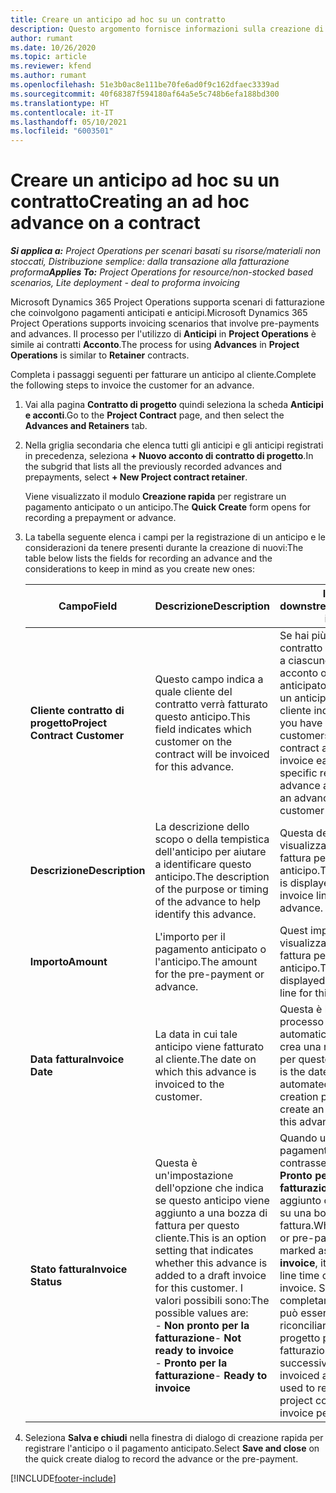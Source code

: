 ```yaml
---
title: Creare un anticipo ad hoc su un contratto
description: Questo argomento fornisce informazioni sulla creazione di un anticipo su un contratto secondo necessità.
author: rumant
ms.date: 10/26/2020
ms.topic: article
ms.reviewer: kfend
ms.author: rumant
ms.openlocfilehash: 51e3b0ac8e111be70fe6ad0f9c162dfaec3339ad
ms.sourcegitcommit: 40f68387f594180af64a5e5c748b6efa188bd300
ms.translationtype: HT
ms.contentlocale: it-IT
ms.lasthandoff: 05/10/2021
ms.locfileid: "6003501"
---
```

# <a name="creating-an-ad-hoc-advance-on-a-contract"></a><span data-ttu-id="1677f-103">Creare un anticipo ad hoc su un contratto</span><span class="sxs-lookup"><span data-stu-id="1677f-103">Creating an ad hoc advance on a contract</span></span>

<span data-ttu-id="1677f-104">_**Si applica a:** Project Operations per scenari basati su risorse/materiali non stoccati, Distribuzione semplice: dalla transazione alla fatturazione proforma_</span><span class="sxs-lookup"><span data-stu-id="1677f-104">_**Applies To:** Project Operations for resource/non-stocked based scenarios, Lite deployment - deal to proforma invoicing_</span></span>

<span data-ttu-id="1677f-105">Microsoft Dynamics 365 Project Operations supporta scenari di fatturazione che coinvolgono pagamenti anticipati e anticipi.</span><span class="sxs-lookup"><span data-stu-id="1677f-105">Microsoft Dynamics 365 Project Operations supports invoicing scenarios that involve pre-payments and advances.</span></span> <span data-ttu-id="1677f-106">Il processo per l'utilizzo di **Anticipi** in **Project Operations** è simile ai contratti **Acconto**.</span><span class="sxs-lookup"><span data-stu-id="1677f-106">The process for using **Advances** in **Project Operations** is similar to **Retainer** contracts.</span></span> 

<span data-ttu-id="1677f-107">Completa i passaggi seguenti per fatturare un anticipo al cliente.</span><span class="sxs-lookup"><span data-stu-id="1677f-107">Complete the following steps to invoice the customer for an advance.</span></span>

1. <span data-ttu-id="1677f-108">Vai alla pagina **Contratto di progetto** quindi seleziona la scheda **Anticipi e acconti**.</span><span class="sxs-lookup"><span data-stu-id="1677f-108">Go to the **Project Contract** page, and then select the **Advances and Retainers** tab.</span></span>
2. <span data-ttu-id="1677f-109">Nella griglia secondaria che elenca tutti gli anticipi e gli anticipi registrati in precedenza, seleziona **+ Nuovo acconto di contratto di progetto**.</span><span class="sxs-lookup"><span data-stu-id="1677f-109">In the subgrid that lists all the previously recorded advances and prepayments, select **+ New Project contract retainer**.</span></span> 

    <span data-ttu-id="1677f-110">Viene visualizzato il modulo **Creazione rapida** per registrare un pagamento anticipato o un anticipo.</span><span class="sxs-lookup"><span data-stu-id="1677f-110">The **Quick Create** form opens for recording a prepayment or advance.</span></span>
    
3. <span data-ttu-id="1677f-111">La tabella seguente elenca i campi per la registrazione di un anticipo e le considerazioni da tenere presenti durante la creazione di nuovi:</span><span class="sxs-lookup"><span data-stu-id="1677f-111">The table below lists the fields for recording an advance and the considerations to keep in mind as you create new ones:</span></span>

    | <span data-ttu-id="1677f-112">Campo</span><span class="sxs-lookup"><span data-stu-id="1677f-112">Field</span></span> | <span data-ttu-id="1677f-113">Descrizione</span><span class="sxs-lookup"><span data-stu-id="1677f-113">Description</span></span> | <span data-ttu-id="1677f-114">Impatto downstream</span><span class="sxs-lookup"><span data-stu-id="1677f-114">Downstream impact</span></span> |
    | --- | --- | --- |
    | <span data-ttu-id="1677f-115">**Cliente contratto di progetto**</span><span class="sxs-lookup"><span data-stu-id="1677f-115">**Project Contract Customer**</span></span> | <span data-ttu-id="1677f-116">Questo campo indica a quale cliente del contratto verrà fatturato questo anticipo.</span><span class="sxs-lookup"><span data-stu-id="1677f-116">This field indicates which customer on the contract will be invoiced for this advance.</span></span> | <span data-ttu-id="1677f-117">Se hai più clienti nel contratto e vuoi fatturare a ciascuno di essi un acconto o un importo anticipato specifico, crea un anticipo per ogni cliente individualmente.</span><span class="sxs-lookup"><span data-stu-id="1677f-117">If you have multiple customers on the contract and want to invoice each of them for a specific retainer or advance amount, create an advance for each customer individually.</span></span> |
    | <span data-ttu-id="1677f-118">**Descrizione**</span><span class="sxs-lookup"><span data-stu-id="1677f-118">**Description**</span></span> | <span data-ttu-id="1677f-119">La descrizione dello scopo o della tempistica dell'anticipo per aiutare a identificare questo anticipo.</span><span class="sxs-lookup"><span data-stu-id="1677f-119">The description of the purpose or timing of the advance to help identify this advance.</span></span> | <span data-ttu-id="1677f-120">Questa descrizione viene visualizzata nella riga di fattura per questo anticipo.</span><span class="sxs-lookup"><span data-stu-id="1677f-120">This description is displayed on the invoice line for this advance.</span></span> |
    | <span data-ttu-id="1677f-121">**Importo**</span><span class="sxs-lookup"><span data-stu-id="1677f-121">**Amount**</span></span> | <span data-ttu-id="1677f-122">L'importo per il pagamento anticipato o l'anticipo.</span><span class="sxs-lookup"><span data-stu-id="1677f-122">The amount for the pre-payment or advance.</span></span> | <span data-ttu-id="1677f-123">Quest importo viene visualizzato nella riga di fattura per questo anticipo.</span><span class="sxs-lookup"><span data-stu-id="1677f-123">This amount is displayed on the invoice line for this advance.</span></span> |
    | <span data-ttu-id="1677f-124">**Data fattura**</span><span class="sxs-lookup"><span data-stu-id="1677f-124">**Invoice Date**</span></span> | <span data-ttu-id="1677f-125">La data in cui tale anticipo viene fatturato al cliente.</span><span class="sxs-lookup"><span data-stu-id="1677f-125">The date on which this advance is invoiced to the customer.</span></span> | <span data-ttu-id="1677f-126">Questa è la data in cui il processo di creazione automatica della fattura crea una riga di fattura per questo anticipo.</span><span class="sxs-lookup"><span data-stu-id="1677f-126">This is the date for the automated invoice creation process to create an invoice line for this advance.</span></span> |
    | <span data-ttu-id="1677f-127">**Stato fattura**</span><span class="sxs-lookup"><span data-stu-id="1677f-127">**Invoice Status**</span></span> | <span data-ttu-id="1677f-128">Questa è un'impostazione dell'opzione che indica se questo anticipo viene aggiunto a una bozza di fattura per questo cliente.</span><span class="sxs-lookup"><span data-stu-id="1677f-128">This is an option setting that indicates whether this advance is added to a draft invoice for this customer.</span></span> <span data-ttu-id="1677f-129">I valori possibili sono:</span><span class="sxs-lookup"><span data-stu-id="1677f-129">The possible values are:</span></span></br><span data-ttu-id="1677f-130">- **Non pronto per la fatturazione**</span><span class="sxs-lookup"><span data-stu-id="1677f-130">- **Not ready to invoice**</span></span></br><span data-ttu-id="1677f-131">- **Pronto per la fatturazione**</span><span class="sxs-lookup"><span data-stu-id="1677f-131">- **Ready to invoice**</span></span> | <span data-ttu-id="1677f-132">Quando un anticipo o un pagamento anticipato è contrassegnato come **Pronto per la fatturazione**, viene aggiunto come riga di ora su una bozza di fattura.</span><span class="sxs-lookup"><span data-stu-id="1677f-132">When an advance or pre-payment is marked as **Ready to invoice**, it is added as a line time on a draft invoice.</span></span> <span data-ttu-id="1677f-133">Solo un anticipo completamente fatturato può essere utilizzato per riconciliare i costi del progetto per il periodo di fatturazione successivo.</span><span class="sxs-lookup"><span data-stu-id="1677f-133">Only a fully invoiced advance can be used to reconcile against project costs for the next invoice period.</span></span> |

4. <span data-ttu-id="1677f-134">Seleziona **Salva e chiudi** nella finestra di dialogo di creazione rapida per registrare l'anticipo o il pagamento anticipato.</span><span class="sxs-lookup"><span data-stu-id="1677f-134">Select **Save and close** on the quick create dialog to record the advance or the pre-payment.</span></span>


[!INCLUDE[footer-include](../../includes/footer-banner.md)]